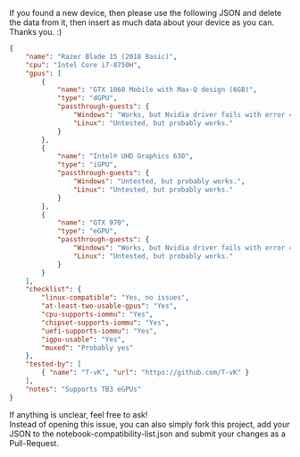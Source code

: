 If you found a new device, then please use the following JSON and delete the data from it, then insert as much data about your device as you can.  
Thanks you. :)  

``` JSON
{
    "name": "Razer Blade 15 (2018 Basic)",
    "cpu": "Intel Core i7-8750H",
    "gpus": [
        {
            "name": "GTX 1060 Mobile with Max-Q design (6GB)",
            "type": "dGPU",
            "passthrough-guests": {
                "Windows": "Works, but Nvidia driver fails with error 43.",
                "Linux": "Untested, but probably works."
            }
        },
        {
            "name": "Intel® UHD Graphics 630",
            "type": "iGPU",
            "passthrough-guests": {
                "Windows": "Untested, but probably works.",
                "Linux": "Untested, but probably works."
            }
        },
        {
            "name": "GTX 970",
            "type": "eGPU",
            "passthrough-guests": {
                "Windows": "Works, but Nvidia driver fails with error 43.",
                "Linux": "Untested, but probably works."
            }
        }
    ],
    "checklist": {
        "linux-compatible": "Yes, no issues",
        "at-least-two-usable-gpus": "Yes",
        "cpu-supports-iommu": "Yes",
        "chipset-supports-iommu": "Yes",
        "uefi-supports-iommu": "Yes",
        "igpu-usable": "Yes",
        "muxed": "Probably yes"
    },
    "tested-by": [
        { "name": "T-vK", "url": "https://github.com/T-vK" }
    ],
    "notes": "Supports TB3 eGPUs"
}
```

If anything is unclear, feel free to ask!  
Instead of opening this issue, you can also simply fork this project, add your JSON to the notebook-compatibility-list.json and submit your changes as a Pull-Request.
